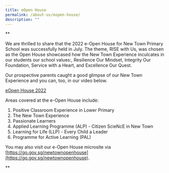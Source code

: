 ```yaml
---
title: eOpen House
permalink: /about-us/eopen-house/
description: ""
---
```


**

We are thrilled to share that the 2022 e-Open House for New Town Primary School was successfully held in July. The theme, RISE with Us, was chosen as the Open House showcased how the New Town Experience inculcates in our students our school values:, Resilience Our Mindset, Integrity Our Foundation, Service with a Heart, and Excellence Our Quest. 

  

Our prospective parents caught a good glimpse of our New Town Experience and you can, too, in our video below.

[eOpen House 2022](https://youtu.be/TeFgkG_aK6g)

Areas covered at the e-Open House include:

1. Positive Classroom Experience in Lower Primary 
2. The New Town Experience
3. Passionate Learners
4. Applied Learning Programme (ALP) - Citizen ScieNcE in New Town
5. Learning for Life (LLP) - Every Child a Leader
6. Programme for Active Learning (PAL)

    

  
You may also visit our e-Open House microsite via [](https://go.gov.sg/newtownopenhouse?fbclid=IwAR0xclFrkcMJ8iFb9ZOC0nnceHm4TVyua-zHG2cfu3vRuIVBE90OcGgcYSU)[https://go.gov.sg/newtownopenhouse](https://go.gov.sg/newtownopenhouse).

**